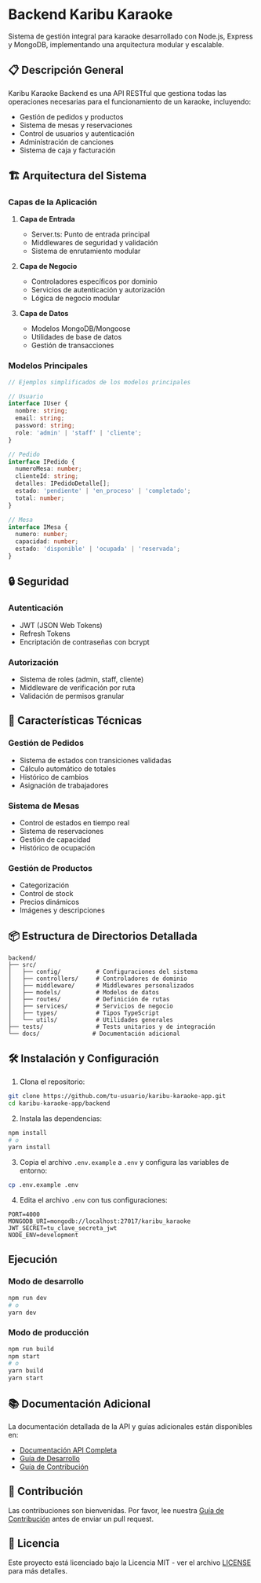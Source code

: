 # Backend Karibu Karaoke

Sistema de gestión integral para karaoke desarrollado con Node.js, Express y MongoDB, implementando una arquitectura modular y escalable.

## 📋 Descripción General

Karibu Karaoke Backend es una API RESTful que gestiona todas las operaciones necesarias para el funcionamiento de un karaoke, incluyendo:

- Gestión de pedidos y productos
- Sistema de mesas y reservaciones
- Control de usuarios y autenticación
- Administración de canciones
- Sistema de caja y facturación

## 🏗️ Arquitectura del Sistema

### Capas de la Aplicación

1. **Capa de Entrada**
   - Server.ts: Punto de entrada principal
   - Middlewares de seguridad y validación
   - Sistema de enrutamiento modular

2. **Capa de Negocio**
   - Controladores específicos por dominio
   - Servicios de autenticación y autorización
   - Lógica de negocio modular

3. **Capa de Datos**
   - Modelos MongoDB/Mongoose
   - Utilidades de base de datos
   - Gestión de transacciones

### Modelos Principales

```typescript
// Ejemplos simplificados de los modelos principales

// Usuario
interface IUser {
  nombre: string;
  email: string;
  password: string;
  role: 'admin' | 'staff' | 'cliente';
}

// Pedido
interface IPedido {
  numeroMesa: number;
  clienteId: string;
  detalles: IPedidoDetalle[];
  estado: 'pendiente' | 'en_proceso' | 'completado';
  total: number;
}

// Mesa
interface IMesa {
  numero: number;
  capacidad: number;
  estado: 'disponible' | 'ocupada' | 'reservada';
}
```

## 🔒 Seguridad

### Autenticación
- JWT (JSON Web Tokens)
- Refresh Tokens
- Encriptación de contraseñas con bcrypt

### Autorización
- Sistema de roles (admin, staff, cliente)
- Middleware de verificación por ruta
- Validación de permisos granular

## 🚀 Características Técnicas

### Gestión de Pedidos
- Sistema de estados con transiciones validadas
- Cálculo automático de totales
- Histórico de cambios
- Asignación de trabajadores

### Sistema de Mesas
- Control de estados en tiempo real
- Sistema de reservaciones
- Gestión de capacidad
- Histórico de ocupación

### Gestión de Productos
- Categorización
- Control de stock
- Precios dinámicos
- Imágenes y descripciones

## 📦 Estructura de Directorios Detallada

```
backend/
├── src/
│   ├── config/          # Configuraciones del sistema
│   ├── controllers/     # Controladores de dominio
│   ├── middleware/      # Middlewares personalizados
│   ├── models/          # Modelos de datos
│   ├── routes/          # Definición de rutas
│   ├── services/        # Servicios de negocio
│   ├── types/           # Tipos TypeScript
│   └── utils/           # Utilidades generales
├── tests/               # Tests unitarios y de integración
└── docs/               # Documentación adicional
```

## 🛠️ Instalación y Configuración

1. Clona el repositorio:

```bash
git clone https://github.com/tu-usuario/karibu-karaoke-app.git
cd karibu-karaoke-app/backend
```

2. Instala las dependencias:

```bash
npm install
# o
yarn install
```

3. Copia el archivo `.env.example` a `.env` y configura las variables de entorno:

```bash
cp .env.example .env
```

4. Edita el archivo `.env` con tus configuraciones:

```
PORT=4000
MONGODB_URI=mongodb://localhost:27017/karibu_karaoke
JWT_SECRET=tu_clave_secreta_jwt
NODE_ENV=development
```

## Ejecución

### Modo de desarrollo

```bash
npm run dev
# o
yarn dev
```

### Modo de producción

```bash
npm run build
npm start
# o
yarn build
yarn start
```

## 📚 Documentación Adicional

La documentación detallada de la API y guías adicionales están disponibles en:

- [Documentación API Completa](./docs/API_DOCUMENTATION.md)
- [Guía de Desarrollo](./docs/DEVELOPMENT_GUIDE.md)
- [Guía de Contribución](./docs/CONTRIBUTING.md)

## 🤝 Contribución

Las contribuciones son bienvenidas. Por favor, lee nuestra [Guía de Contribución](./docs/CONTRIBUTING.md) antes de enviar un pull request.

## 📄 Licencia

Este proyecto está licenciado bajo la Licencia MIT - ver el archivo [LICENSE](LICENSE) para más detalles.